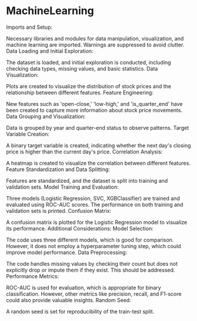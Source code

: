 # MachineLearning
Imports and Setup:

Necessary libraries and modules for data manipulation, visualization, and machine learning are imported. Warnings are suppressed to avoid clutter.
Data Loading and Initial Exploration:

The dataset is loaded, and initial exploration is conducted, including checking data types, missing values, and basic statistics.
Data Visualization:

Plots are created to visualize the distribution of stock prices and the relationship between different features.
Feature Engineering:

New features such as 'open-close,' 'low-high,' and 'is_quarter_end' have been created to capture more information about stock price movements.
Data Grouping and Visualization:

Data is grouped by year and quarter-end status to observe patterns.
Target Variable Creation:

A binary target variable is created, indicating whether the next day's closing price is higher than the current day's price.
Correlation Analysis:

A heatmap is created to visualize the correlation between different features.
Feature Standardization and Data Splitting:

Features are standardized, and the dataset is split into training and validation sets.
Model Training and Evaluation:

Three models (Logistic Regression, SVC, XGBClassifier) are trained and evaluated using ROC-AUC scores. The performance on both training and validation sets is printed.
Confusion Matrix:

A confusion matrix is plotted for the Logistic Regression model to visualize its performance.
Additional Considerations:
Model Selection:

The code uses three different models, which is good for comparison. However, it does not employ a hyperparameter tuning step, which could improve model performance.
Data Preprocessing:

The code handles missing values by checking their count but does not explicitly drop or impute them if they exist. This should be addressed.
Performance Metrics:

ROC-AUC is used for evaluation, which is appropriate for binary classification. However, other metrics like precision, recall, and F1-score could also provide valuable insights.
Random Seed:

A random seed is set for reproducibility of the train-test split.
